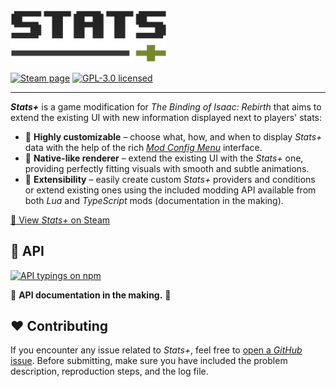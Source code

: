 <picture>
  <source media="(prefers-color-scheme: dark)" srcset="./public/images/logo_light.svg">
  <img alt="Stats+ logo" src="./public/images/logo_dark.svg" width="250">
</picture>

[![Steam page](https://img.shields.io/steam/subscriptions/2729900570)](https://steamcommunity.com/sharedfiles/filedetails/?id=2729900570)
[![GPL-3.0 licensed](https://img.shields.io/github/license/aleksander-ciesielski/isaac-stats-plus)](https://github.com/aleksander-ciesielski/isaac-stats-plus/blob/main/LICENSE)

---

***Stats+*** is a game modification for *The Binding of Isaac: Rebirth* that aims to extend the existing UI with new information displayed next to players' stats:

- 🎨 **Highly customizable** &ndash; choose what, how, and when to display *Stats+* data with the help of the rich [*Mod Config Menu*](https://steamcommunity.com/sharedfiles/filedetails/?id=2681875787) interface.
- 🌸 **Native-like renderer** &ndash; extend the existing UI with the *Stats+* one, providing perfectly fitting visuals with smooth and subtle animations.
- 🧩 **Extensibility** &ndash; easily create custom *Stats+* providers and conditions or extend existing ones using the included modding API available from both *Lua* and *TypeScript* mods (documentation in the making).

[🔗 View *Stats+* on Steam](https://steamcommunity.com/sharedfiles/filedetails/?id=2729900570)

## 🧩 API
[![API typings on npm](https://img.shields.io/npm/v/@isaac-stats-plus/api)](https://www.npmjs.com/package/@isaac-stats-plus/api)

🚧 **API documentation in the making.** 🚧

## ❤️ Contributing
If you encounter any issue related to *Stats+*, feel free to [open a *GitHub* issue](https://github.com/aleksander-ciesielski/isaac-stats-plus/issues/new). Before submitting, make sure you have included the problem description, reproduction steps, and the log file.
